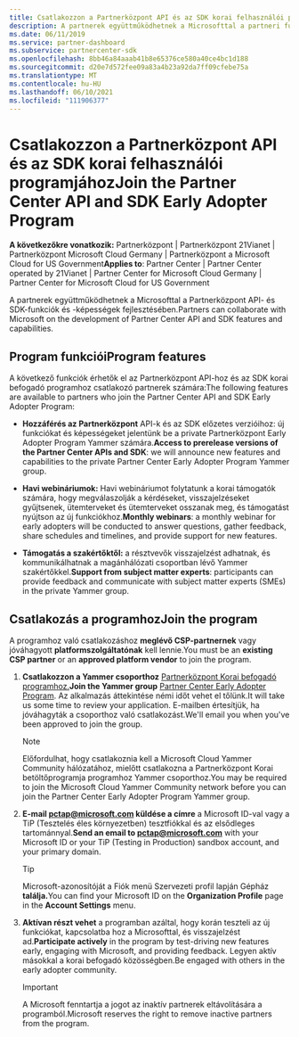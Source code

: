 ```yaml
---
title: Csatlakozzon a Partnerközpont API és az SDK korai felhasználói programjához
description: A partnerek együttműködhetnek a Microsofttal a partneri funkciók és képességek fejlesztésében.
ms.date: 06/11/2019
ms.service: partner-dashboard
ms.subservice: partnercenter-sdk
ms.openlocfilehash: 8bb46a84aaab41b8e65376ce580a40ce4bc1d188
ms.sourcegitcommit: d20e7d572fee09a83a4b23a92da7ff09cfebe75a
ms.translationtype: MT
ms.contentlocale: hu-HU
ms.lasthandoff: 06/10/2021
ms.locfileid: "111906377"
---
```

# <a name="join-the-partner-center-api-and-sdk-early-adopter-program"></a><span data-ttu-id="e06ce-103">Csatlakozzon a Partnerközpont API és az SDK korai felhasználói programjához</span><span class="sxs-lookup"><span data-stu-id="e06ce-103">Join the Partner Center API and SDK Early Adopter Program</span></span>

<span data-ttu-id="e06ce-104">**A következőkre vonatkozik:** Partnerközpont | Partnerközpont 21Vianet | Partnerközpont Microsoft Cloud Germany | Partnerközpont a Microsoft Cloud for US Government</span><span class="sxs-lookup"><span data-stu-id="e06ce-104">**Applies to**: Partner Center | Partner Center operated by 21Vianet | Partner Center for Microsoft Cloud Germany | Partner Center for Microsoft Cloud for US Government</span></span>

<span data-ttu-id="e06ce-105">A partnerek együttműködhetnek a Microsofttal a Partnerközpont API- és SDK-funkciók és -képességek fejlesztésében.</span><span class="sxs-lookup"><span data-stu-id="e06ce-105">Partners can collaborate with Microsoft on the development of Partner Center API and SDK features and capabilities.</span></span>

## <a name="program-features"></a><span data-ttu-id="e06ce-106">Program funkciói</span><span class="sxs-lookup"><span data-stu-id="e06ce-106">Program features</span></span>

<span data-ttu-id="e06ce-107">A következő funkciók érhetők el az Partnerközpont API-hoz és az SDK korai befogadó programhoz csatlakozó partnerek számára:</span><span class="sxs-lookup"><span data-stu-id="e06ce-107">The following features are available to partners who join the Partner Center API and SDK Early Adopter Program:</span></span>

- <span data-ttu-id="e06ce-108">**Hozzáférés az Partnerközpont** API-k és az SDK előzetes verzióihoz: új funkciókat és képességeket jelentünk be a private Partnerközpont Early Adopter Program Yammer számára.</span><span class="sxs-lookup"><span data-stu-id="e06ce-108">**Access to prerelease versions of the Partner Center APIs and SDK**: we will announce new features and capabilities to the private Partner Center Early Adopter Program Yammer group.</span></span>

- <span data-ttu-id="e06ce-109">**Havi webináriumok:** Havi webináriumot folytatunk a korai támogatók számára, hogy megválaszolják a kérdéseket, visszajelzéseket gyűjtsenek, ütemterveket és ütemterveket osszanak meg, és támogatást nyújtson az új funkciókhoz.</span><span class="sxs-lookup"><span data-stu-id="e06ce-109">**Monthly webinars**: a monthly webinar for early adopters will be conducted to answer questions, gather feedback, share schedules and timelines, and provide support for new features.</span></span>

- <span data-ttu-id="e06ce-110">**Támogatás a szakértőktől:** a résztvevők visszajelzést adhatnak, és kommunikálhatnak a magánhálózati csoportban lévő Yammer szakértőkkel.</span><span class="sxs-lookup"><span data-stu-id="e06ce-110">**Support from subject matter experts**: participants can provide feedback and communicate with subject matter experts (SMEs) in the private Yammer group.</span></span>

## <a name="join-the-program"></a><span data-ttu-id="e06ce-111">Csatlakozás a programhoz</span><span class="sxs-lookup"><span data-stu-id="e06ce-111">Join the program</span></span>

<span data-ttu-id="e06ce-112">A programhoz való csatlakozáshoz **meglévő CSP-partnernek** vagy jóváhagyott **platformszolgáltatónak** kell lennie.</span><span class="sxs-lookup"><span data-stu-id="e06ce-112">You must be an **existing CSP partner** or an **approved platform vendor** to join the program.</span></span>

1. <span data-ttu-id="e06ce-113">**Csatlakozzon a Yammer csoporthoz** [Partnerközpont Korai befogadó programhoz.](https://www.yammer.com/cloudpartnercommunity/#/threads/inGroup?type=in_group&feedId=5944712&view=all)</span><span class="sxs-lookup"><span data-stu-id="e06ce-113">**Join the Yammer group** [Partner Center Early Adopter Program](https://www.yammer.com/cloudpartnercommunity/#/threads/inGroup?type=in_group&feedId=5944712&view=all).</span></span> <span data-ttu-id="e06ce-114">Az alkalmazás áttekintése némi időt vehet el tőlünk.</span><span class="sxs-lookup"><span data-stu-id="e06ce-114">It will take us some time to review your application.</span></span> <span data-ttu-id="e06ce-115">E-mailben értesítjük, ha jóváhagyták a csoporthoz való csatlakozást.</span><span class="sxs-lookup"><span data-stu-id="e06ce-115">We'll email you when you've been approved to join the group.</span></span>

   > [!NOTE]
   > <span data-ttu-id="e06ce-116">Előfordulhat, hogy csatlakoznia kell a Microsoft Cloud Yammer Community hálózatához, mielőtt csatlakozna a Partnerközpont Korai betöltőprogramja programhoz Yammer csoporthoz.</span><span class="sxs-lookup"><span data-stu-id="e06ce-116">You may be required to join the Microsoft Cloud Yammer Community network before you can join the Partner Center Early Adopter Program Yammer group.</span></span>

2. <span data-ttu-id="e06ce-117">**E-mail [pctap@microsoft.com](mailto:pctap@microsoft.com) küldése a címre** a Microsoft ID-val vagy a TiP (Tesztelés éles környezetben) tesztfiókkal és az elsődleges tartománnyal.</span><span class="sxs-lookup"><span data-stu-id="e06ce-117">**Send an email to [pctap@microsoft.com](mailto:pctap@microsoft.com)** with your Microsoft ID or your TiP (Testing in Production) sandbox account, and your primary domain.</span></span>

   > [!TIP]
   > <span data-ttu-id="e06ce-118">Microsoft-azonosítóját a Fiók  menü Szervezeti profil lapján Gépház **találja.**</span><span class="sxs-lookup"><span data-stu-id="e06ce-118">You can find your Microsoft ID on the **Organization Profile** page in the **Account Settings** menu.</span></span>

3. <span data-ttu-id="e06ce-119">**Aktívan részt vehet** a programban azáltal, hogy korán teszteli az új funkciókat, kapcsolatba hoz a Microsofttal, és visszajelzést ad.</span><span class="sxs-lookup"><span data-stu-id="e06ce-119">**Participate actively** in the program by test-driving new features early, engaging with Microsoft, and providing feedback.</span></span> <span data-ttu-id="e06ce-120">Legyen aktív másokkal a korai befogadó közösségben.</span><span class="sxs-lookup"><span data-stu-id="e06ce-120">Be engaged with others in the early adopter community.</span></span>

   > [!IMPORTANT]
   > <span data-ttu-id="e06ce-121">A Microsoft fenntartja a jogot az inaktív partnerek eltávolítására a programból.</span><span class="sxs-lookup"><span data-stu-id="e06ce-121">Microsoft reserves the right to remove inactive partners from the program.</span></span>
